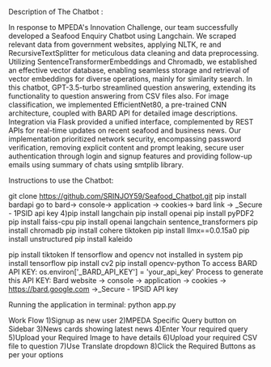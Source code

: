 Description of The Chatbot :

In response to MPEDA's Innovation Challenge, our team successfully developed a Seafood Enquiry Chatbot using Langchain. We scraped relevant data from government websites, applying NLTK, re and RecursiveTextSplitter for meticulous data cleaning and data preprocessing. Utilizing SentenceTransformerEmbeddings and Chromadb, we established an effective vector database, enabling seamless storage and retrieval of vector embeddings for diverse operations, mainly for similarity search. In this chatbot, GPT-3.5-turbo streamlined question answering, extending its functionality to question answering from CSV files also. For image classification, we implemented EfficientNet80, a pre-trained CNN architecture, coupled with BARD API for detailed image descriptions. Integration via Flask provided a unified interface, complemented by REST APIs for real-time updates on recent seafood and business news. Our implementation prioritized network security, encompassing password verification, removing explicit content and prompt leaking, secure user authentication through login and signup features and providing follow-up emails using summary of chats using smtplib library.

Instructions to use the Chatbot:

git clone https://github.com/SRINJOY59/Seafood_Chatbot.git
pip install bardapi
go to bard-> console-> application -> cookies-> bard link -> _Secure - 1PSID api key 4)pip install langchain
pip install openai
pip install pyPDF2
pip install faiss-cpu
pip install openai langchain sentence_transformers
pip install chromadb
pip install cohere tiktoken
pip install llmx==0.0.15a0
pip install unstructured
pip install kaleido

pip install tiktoken If tensorflow and opencv not installed in system pip install tensorflow pip install cv2 pip install opencv-python
To access BARD API KEY: os.environ['_BARD_API_KEY'] = 'your_api_key' Process to generate this API KEY: Bard website -> console -> application -> cookies -> https://bard.google.com ->_Secure - 1PSID API key

Running the application in terminal: python app.py

Work Flow 1)Signup as new user 2)MPEDA Specific Query button on Sidebar 3)News cards showing latest news 4)Enter Your required query 5)Upload your Required Image to have details 6)Upload your required CSV file to question 7)Use Translate dropdown 8)Click the Required Buttons as per your options
